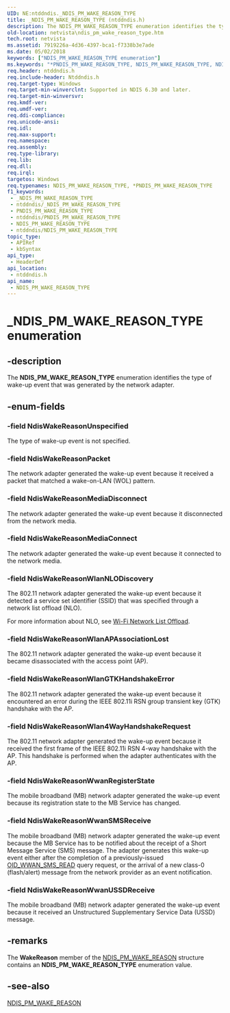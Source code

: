 ```yaml
---
UID: NE:ntddndis._NDIS_PM_WAKE_REASON_TYPE
title: _NDIS_PM_WAKE_REASON_TYPE (ntddndis.h)
description: The NDIS_PM_WAKE_REASON_TYPE enumeration identifies the type of wake-up event that was generated by the network adapter.
old-location: netvista\ndis_pm_wake_reason_type.htm
tech.root: netvista
ms.assetid: 7919226a-4d36-4397-bca1-f7338b3e7ade
ms.date: 05/02/2018
keywords: ["NDIS_PM_WAKE_REASON_TYPE enumeration"]
ms.keywords: "*PNDIS_PM_WAKE_REASON_TYPE, NDIS_PM_WAKE_REASON_TYPE, NDIS_PM_WAKE_REASON_TYPE enumeration [Network Drivers Starting with Windows Vista], NdisWakeReasonMediaConnect, NdisWakeReasonMediaDisconnect, NdisWakeReasonPacket, NdisWakeReasonUnspecified, NdisWakeReasonWlan4WayHandshakeRequest, NdisWakeReasonWlanAPAssociationLost, NdisWakeReasonWlanGTKHandshakeError, NdisWakeReasonWlanNLODiscovery, NdisWakeReasonWwanRegisterState, NdisWakeReasonWwanSMSReceive, NdisWakeReasonWwanUSSDReceive, PNDIS_PM_WAKE_REASON_TYPE, PNDIS_PM_WAKE_REASON_TYPE enumeration pointer [Network Drivers Starting with Windows Vista], _NDIS_PM_WAKE_REASON_TYPE, netvista.ndis_pm_wake_reason_type, ntddndis/NDIS_PM_WAKE_REASON_TYPE, ntddndis/NdisWakeReasonMediaConnect, ntddndis/NdisWakeReasonMediaDisconnect, ntddndis/NdisWakeReasonPacket, ntddndis/NdisWakeReasonUnspecified, ntddndis/NdisWakeReasonWlan4WayHandshakeRequest, ntddndis/NdisWakeReasonWlanAPAssociationLost, ntddndis/NdisWakeReasonWlanGTKHandshakeError, ntddndis/NdisWakeReasonWlanNLODiscovery, ntddndis/NdisWakeReasonWwanRegisterState, ntddndis/NdisWakeReasonWwanSMSReceive, ntddndis/NdisWakeReasonWwanUSSDReceive, ntddndis/PNDIS_PM_WAKE_REASON_TYPE"
req.header: ntddndis.h
req.include-header: Ntddndis.h
req.target-type: Windows
req.target-min-winverclnt: Supported in NDIS 6.30 and later.
req.target-min-winversvr: 
req.kmdf-ver: 
req.umdf-ver: 
req.ddi-compliance: 
req.unicode-ansi: 
req.idl: 
req.max-support: 
req.namespace: 
req.assembly: 
req.type-library: 
req.lib: 
req.dll: 
req.irql: 
targetos: Windows
req.typenames: NDIS_PM_WAKE_REASON_TYPE, *PNDIS_PM_WAKE_REASON_TYPE
f1_keywords:
 - _NDIS_PM_WAKE_REASON_TYPE
 - ntddndis/_NDIS_PM_WAKE_REASON_TYPE
 - PNDIS_PM_WAKE_REASON_TYPE
 - ntddndis/PNDIS_PM_WAKE_REASON_TYPE
 - NDIS_PM_WAKE_REASON_TYPE
 - ntddndis/NDIS_PM_WAKE_REASON_TYPE
topic_type:
 - APIRef
 - kbSyntax
api_type:
 - HeaderDef
api_location:
 - ntddndis.h
api_name:
 - NDIS_PM_WAKE_REASON_TYPE
---
```


# _NDIS_PM_WAKE_REASON_TYPE enumeration


## -description

The <b>NDIS_PM_WAKE_REASON_TYPE</b> enumeration identifies the type of wake-up event that was generated by the network adapter.

## -enum-fields

### -field NdisWakeReasonUnspecified

The type of wake-up event is not specified.

### -field NdisWakeReasonPacket

The network adapter generated the wake-up event because it received a packet that matched a wake-on-LAN (WOL) pattern.

### -field NdisWakeReasonMediaDisconnect

The network adapter generated the wake-up event because it disconnected from the network media.

### -field NdisWakeReasonMediaConnect

The network adapter generated the wake-up event because it connected to the network media.

### -field NdisWakeReasonWlanNLODiscovery

The 802.11 network adapter generated the wake-up event because it detected a service set identifier (SSID) that was specified through a network list offload (NLO). 

For more information about NLO, see <a href="https://docs.microsoft.com/windows-hardware/drivers/network/wi-fi-network-list-offload">Wi-Fi Network List Offload</a>.

### -field NdisWakeReasonWlanAPAssociationLost

The 802.11 network adapter generated the wake-up event because it became disassociated with the access point (AP).

### -field NdisWakeReasonWlanGTKHandshakeError

The 802.11 network adapter generated the wake-up event because it encountered an error during the IEEE 802.11i RSN group transient key (GTK) handshake with the AP.

### -field NdisWakeReasonWlan4WayHandshakeRequest

The 802.11 network adapter generated the wake-up event because it received the first frame of the IEEE 802.11i RSN 4-way handshake with the AP. This handshake is performed when the adapter authenticates with the AP.

### -field NdisWakeReasonWwanRegisterState

The mobile broadband (MB) network adapter generated the wake-up event because its registration state to the MB Service has changed.

### -field NdisWakeReasonWwanSMSReceive

The mobile broadband (MB) network adapter generated the wake-up event because the MB Service has to be notified about the receipt of a Short Message Service (SMS) message. The adapter generates this wake-up event either after the completion of a previously-issued <a href="https://docs.microsoft.com/windows-hardware/drivers/network/oid-wwan-sms-read">OID_WWAN_SMS_READ</a> query request, or the arrival of a new class-0 (flash/alert) message from the network provider as an event notification.

### -field NdisWakeReasonWwanUSSDReceive

The mobile broadband (MB) network adapter generated the wake-up event because it received an Unstructured Supplementary Service Data (USSD) message.

## -remarks

The  <b>WakeReason</b> member of the <a href="https://docs.microsoft.com/windows-hardware/drivers/ddi/ntddndis/ns-ntddndis-_ndis_pm_wake_reason">NDIS_PM_WAKE_REASON</a> structure contains an <b>NDIS_PM_WAKE_REASON_TYPE</b> enumeration value.

## -see-also

<a href="https://docs.microsoft.com/windows-hardware/drivers/ddi/ntddndis/ns-ntddndis-_ndis_pm_wake_reason">NDIS_PM_WAKE_REASON</a>

